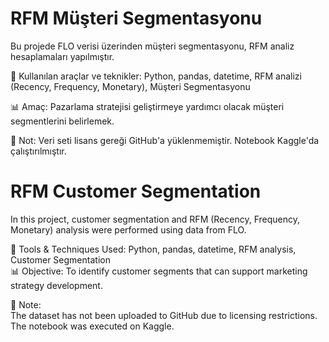 # RFM Müşteri Segmentasyonu

Bu projede FLO verisi üzerinden müşteri segmentasyonu, RFM analiz hesaplamaları yapılmıştır.

📌 Kullanılan araçlar ve teknikler: Python, pandas, datetime, RFM analizi (Recency, Frequency, Monetary), Müşteri Segmentasyonu

📊 Amaç: Pazarlama stratejisi geliştirmeye yardımcı olacak müşteri segmentlerini belirlemek.

📌 Not:
Veri seti lisans gereği GitHub'a yüklenmemiştir.
Notebook Kaggle'da çalıştırılmıştır.

# RFM Customer Segmentation

In this project, customer segmentation and RFM (Recency, Frequency, Monetary) analysis were performed using data from FLO.

📌 Tools & Techniques Used: Python, pandas, datetime, RFM analysis, Customer Segmentation  
📊 Objective: To identify customer segments that can support marketing strategy development.

📌 Note:  
The dataset has not been uploaded to GitHub due to licensing restrictions.  
The notebook was executed on Kaggle.
